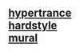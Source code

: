 ## [hypertrance](index.html) <br> [hardstyle](trance.css) <br> [mural](https://webmural.com/trance)
